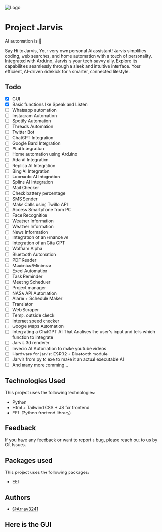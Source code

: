 ![Logo](./Assets//Images/Readme/Jarvis.png)


# Project Jarvis 
AI automation is 💖

Say Hi to Jarvis, Your very own personal Ai assistant! Jarvis simplifies coding, web searches, and home automation with a touch of personality. Integrated with Arduino, Jarvis is your tech-savvy ally. Explore its capabilities seamlessly through a sleek and intuitive interface. Your efficient, AI-driven sidekick for a smarter, connected lifestyle.


## Todo
 
- [x]  GUI
- [x]  Basic functions like Speak and Listen
- [ ]  Whatsapp automation
- [ ]  Instagram Automation
- [ ]  Spotify Automation
- [ ]  Threads Automation
- [ ]  Twitter Bot
- [ ]  ChatGPT Integration
- [ ]  Google Bard Integration
- [ ]  Pi.ai Integration
- [ ]  Home automation using Arduino
- [ ]  Ada AI Integration
- [ ]  Replica AI Integration
- [ ]  Bing AI Integration
- [ ]  Leornado AI Integration
- [ ]  Spline AI Integration
- [ ]  Mail Checker
- [ ]  Check battery percentage
- [ ]  SMS Sender
- [ ]  Make Calls using Twillo API
- [ ]  Access Smartphone from PC
- [ ]  Face Recognition
- [ ]  Weather Information
- [ ]  Weather Information
- [ ]  News Information
- [ ]  Integration of an Finance AI 
- [ ]  Integration of an Gita GPT
- [ ]  Wolfram Alpha
- [ ]  Bluetooth Automation
- [ ]  PDF Reader
- [ ]  Maximise/Minimise
- [ ]  Excel Automation
- [ ]  Task Reminder
- [ ]  Meeting Scheduler
- [ ]  Project manager
- [ ]  NASA API Automation
- [ ]  Alarm + Schedule Maker
- [ ]  Translator
- [ ]  Web Scraper
- [ ]  Temp. outside check
- [ ]  Internet speed checker
- [ ]  Google Maps Automation
- [ ]  Integrating a ChatGPT AI That Analises the user's input and tells which function to integrate
- [ ]  Jarvis 3d renderer
- [ ]  Invedio AI Automation to make youtube videos
- [ ]  Hardware for jarvis: ESP32 + Bluetooth module
- [ ]  Jarvis from py to exe to make it an actual executable AI
- [ ]  And many more comming...
## Technologies Used

This project uses the following technologies:

- Python
- Html + Tailwind CSS + JS for frontend
- EEL (Python frontend library)


## Feedback

If you have any feedback or want to report a bug, please reach out to us by Git Issues.



## Packages used

This project uses the following packages:

- EEl



## Authors

- [@Arnav3241](https://www.github.com/Arnav3241)


## Here is the GUI
